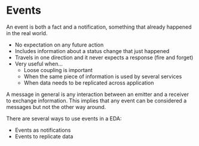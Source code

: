 # Events

An event is both a fact and a notification, something that already happened in the real world.

* No expectation on any future action
* Includes information about a status change that just happened
* Travels in one direction and it never expects a response (fire and forget)
* Very useful when...
  * Loose coupling is important
  * When the same piece of information is used by several services
  * When data needs to be replicated across application

A message in general is any interaction between an emitter and a receiver to exchange information. This implies that any event can be considered a messages but not the other way around.

There are several ways to use events in a EDA:

* Events as notifications
* Events to replicate data
